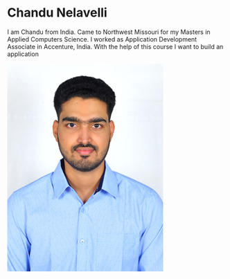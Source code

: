 # Chandu Nelavelli
I am Chandu from India. Came to Northwest Missouri for my Masters in Applied Computers Science. I worked as Application Development Associate in Accenture, India. With the help of this course I want to build an application

![image](Chandu.jpg)